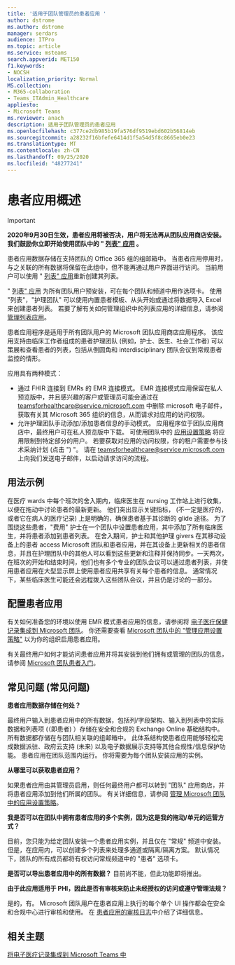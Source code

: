 ```yaml
---
title: '适用于团队管理员的患者应用 '
author: dstrome
ms.author: dstrome
manager: serdars
audience: ITPro
ms.topic: article
ms.service: msteams
search.appverid: MET150
f1.keywords:
- NOCSH
localization_priority: Normal
MS.collection:
- M365-collaboration
- Teams_ITAdmin_Healthcare
appliesto:
- Microsoft Teams
ms.reviewer: anach
description: 适用于团队管理员的患者应用
ms.openlocfilehash: c377ce2db985b19fa576df9519ebd602b56814eb
ms.sourcegitcommit: a28232f16bfefe6414d1f5a54d5f8c8665eb0e23
ms.translationtype: MT
ms.contentlocale: zh-CN
ms.lasthandoff: 09/25/2020
ms.locfileid: "48277241"
---
```

# <a name="patients-app-overview"></a>患者应用概述

> [!IMPORTANT]
> **2020年9月30日生效，患者应用将被否决，用户将无法再从团队应用商店安装。我们鼓励你立即开始使用团队中的 " [列表" 应用](https://support.microsoft.com/office/get-started-with-lists-in-teams-c971e46b-b36c-491b-9c35-efeddd0297db) 。**
>
>患者应用数据存储在支持团队的 Office 365 组的组邮箱中。 当患者应用停用时，与之关联的所有数据将保留在此组中，但不能再通过用户界面进行访问。 当前用户可以使用 " [列表" 应用](https://support.microsoft.com/office/get-started-with-lists-in-teams-c971e46b-b36c-491b-9c35-efeddd0297db)重新创建其列表。
>
>" [列表" 应用](https://support.microsoft.com/office/get-started-with-lists-in-teams-c971e46b-b36c-491b-9c35-efeddd0297db) 为所有团队用户预安装，可在每个团队和频道中用作选项卡。 使用 "列表"，"护理团队" 可以使用内置患者模板、从头开始或通过将数据导入 Excel 来创建患者列表。 若要了解有关如何管理组织中的列表应用的详细信息，请参阅 [管理列表应用](../../manage-lists-app.md)。

患者应用程序是适用于所有团队用户的 Microsoft 团队应用商店应用程序。 该应用支持由临床工作者组成的患者护理团队 (例如，护士、医生、社会工作者) 可以策展和查看患者的列表，包括从倒圆角和 interdisciplinary 团队会议到常规患者监控的情形。

应用具有两种模式：

- 通过 FHIR 连接到 EMRs 的 EMR 连接模式。 EMR 连接模式应用保留在私人预览版中，并且感兴趣的客户或管理员可能会通过在 [teamsforhealthcare@service.microsoft.com](mailto:teamsforhealthcare@service.microsoft.com) 中删除 microsoft 电子邮件，获取有关其 Microsoft 365 组织的信息，从而请求对应用的访问权限。
- 允许护理团队手动添加/添加患者信息的手动模式。 应用程序位于团队应用商店中，最终用户可在私人预览版中下载。 可使用团队中的 [应用设置策略](../../teams-app-setup-policies.md) 将应用限制到特定部分的用户。 若要获取对应用的访问权限，你的租户需要参与技术采纳计划 (点击 ") "。 请在 [teamsforhealthcare@service.microsoft.com](mailto:teamsforhealthcare@service.microsoft.com) 上向我们发送电子邮件，以启动请求访问的流程。

## <a name="usage-example"></a>用法示例

在医疗 wards 中每个班次的舍入期内，临床医生在 nursing 工作站上进行收集，以便在拖动中讨论患者的最新更新。  他们突出显示关键指标， (不一定是医疗的，或者它在病人的医疗记录) 上是明确的，确保患者基于其诊断的 glide 途径。 为了围绕这些患者，"费用" 护士在一个团队中设置患者应用，其中添加了所有临床医生，并将患者添加到患者列表。 在舍入期间，护士和其他护理 givers 在其移动设备上的患者 access Microsoft 团队和患者应用，并在其设备上更新相关的患者信息，并且在护理团队中的其他人可以看到这些更新和注释并保持同步。一天两次，在班次的开始和结束时间，他们也有多个专业的团队会议可以通过患者列表，并使用患者应用在大型显示屏上使用患者应用共享有关每个患者的信息。 通常情况下，某些临床医生可能还会远程拨入这些团队会议，并且仍是讨论的一部分。

## <a name="configure-patients-app"></a>配置患者应用

有关如何准备您的环境以使用 EMR 模式患者应用的信息，请参阅将 [电子医疗保健记录集成到 Microsoft 团队](patients-app.md)。 你还需要查看 [Microsoft 团队中的 "管理应用设置策略"](../../teams-app-setup-policies.md) 以为你的组织启用患者应用。

有关最终用户如何才能访问患者应用并将其安装到他们拥有或管理的团队的信息，请参阅 [Microsoft 团队患者入门](https://support.office.com/article/get-started-with-microsoft-teams-patients-aa7daebe-706a-4a65-8ce9-b9b79233f393)。

<!-- add link out to client doc, doesn't seem to be available yet, Grant is finalizing -->

## <a name="frequently-asked-questions-faq"></a>常见问题 (常见问题) 

**患者应用数据存储在何处？**

最终用户输入到患者应用中的所有数据，包括列/字段架构、输入到列表中的实际数据和列表项 (（即患者) ）存储在安全和合规的 Exchange Online 基础结构中。 所有数据都存储在与团队相关联的组邮箱中。 此体系结构使患者应用能够轻松完成数据派驻、政府云支持 (未来) 以及电子数据展示支持等其他合规性/信息保护功能。 患者应用在团队范围内运行。 你将需要为每个团队安装应用的实例。

<!-- add link to eDiscovery article for the Patients app, Mark Johnson will finalize soon -->

**从哪里可以获取患者应用？**

如果患者应用由其管理员启用，则任何最终用户都可以转到 "团队" 应用商店，并将患者应用添加到他们所属的团队。 有关详细信息，请参阅 [管理 Microsoft 团队中的应用设置策略](../../teams-app-setup-policies.md)。

**我是否可以在团队中拥有患者应用的多个实例，因为这是我的拖动/单元的运营方式？**

目前，您只能为给定团队安装一个患者应用实例，并且仅在 "常规" 频道中安装。 但是，在应用内，可以创建多个列表来处理多通道或隔离/隔离方案。 默认情况下，团队的所有成员都将有权访问常规频道中的 "患者" 选项卡。 

**是否可以导出患者应用中的所有数据？**
目前尚不能，但此功能即将推出。 

**由于此应用适用于 PHI，因此是否有审核来防止未经授权的访问或遵守管理法规？**

是的，有。 Microsoft 团队用户在患者应用上执行的每个单个 UI 操作都会在安全和合规中心进行审核和使用。 在 [患者应用的审核日志](patients-audit.md)中介绍了详细信息。

## <a name="related-topics"></a>相关主题

[将电子医疗记录集成到 Microsoft Teams 中](patients-app.md)
